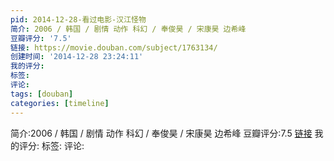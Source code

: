 ```yaml
---
pid: 2014-12-28-看过电影-汉江怪物
简介: 2006 / 韩国 / 剧情 动作 科幻 / 奉俊昊 / 宋康昊 边希峰
豆瓣评分: '7.5'
链接: https://movie.douban.com/subject/1763134/
创建时间: '2014-12-28 23:24:11'
我的评分:
标签:
评论:
tags: [douban]
categories: [timeline]
---
```

简介:2006 / 韩国 / 剧情 动作 科幻 / 奉俊昊 / 宋康昊 边希峰
豆瓣评分:7.5
[链接](https://movie.douban.com/subject/1763134/)
我的评分:
标签:
评论:
